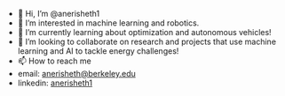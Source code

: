- 👋 Hi, I’m @anerisheth1
- 👀 I’m interested in machine learning and robotics.
- 🌱 I’m currently learning about optimization and autonomous vehicles!
- 💞️ I’m looking to collaborate on research and projects that use machine learning and AI to tackle energy challenges!
- 📫 How to reach me 
-   email: anerisheth@berkeley.edu
-   linkedin: [anerisheth1](https://linkedin.com/in/anerisheth1/)

<!---
anerisheth1/anerisheth1 is a ✨ special ✨ repository because its `README.md` (this file) appears on your GitHub profile.
You can click the Preview link to take a look at your changes.
--->
